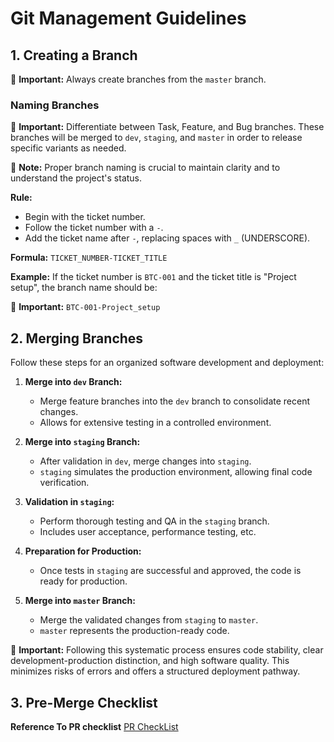 # Git Management Guidelines

## 1. Creating a Branch

🔴 **Important:** Always create branches from the `master` branch.

### Naming Branches

🔴 **Important:** Differentiate between Task, Feature, and Bug branches. These branches will be merged to `dev`, `staging`, and `master` in order to release specific variants as needed.

🔵 **Note:** Proper branch naming is crucial to maintain clarity and to understand the project's status.

**Rule:** 
- Begin with the ticket number.
- Follow the ticket number with a `-`.
- Add the ticket name after `-`, replacing spaces with `_` (UNDERSCORE).

**Formula:** 
`TICKET_NUMBER-TICKET_TITLE`

**Example:** 
If the ticket number is `BTC-001` and the ticket title is "Project setup", the branch name should be:

🔴 **Important:** `BTC-001-Project_setup`

## 2. Merging Branches 

Follow these steps for an organized software development and deployment:

1. **Merge into `dev` Branch:**
   - Merge feature branches into the `dev` branch to consolidate recent changes.
   - Allows for extensive testing in a controlled environment.

2. **Merge into `staging` Branch:**
   - After validation in `dev`, merge changes into `staging`.
   - `staging` simulates the production environment, allowing final code verification.

3. **Validation in `staging`:**
   - Perform thorough testing and QA in the `staging` branch.
   - Includes user acceptance, performance testing, etc.

4. **Preparation for Production:**
   - Once tests in `staging` are successful and approved, the code is ready for production.

5. **Merge into `master` Branch:**
   - Merge the validated changes from `staging` to `master`.
   - `master` represents the production-ready code.

🔴 **Important:** Following this systematic process ensures code stability, clear development-production distinction, and high software quality. This minimizes risks of errors and offers a structured deployment pathway.

## 3. Pre-Merge Checklist
**Reference To PR checklist**  [PR CheckList](PRCHECKLIST)

